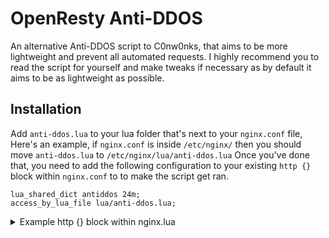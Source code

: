 # OpenResty Anti-DDOS
An alternative Anti-DDOS script to C0nw0nks, that aims to be more lightweight and prevent all automated requests.
I highly recommend you to read the script for yourself and make tweaks if necessary as by default it aims to be as lightweight as possible.

## Installation
Add `anti-ddos.lua` to your lua folder that's next to your `nginx.conf` file,
Here's an example, if `nginx.conf` is inside `/etc/nginx/` then you should move `anti-ddos.lua` to `/etc/nginx/lua/anti-ddos.lua`
Once you've done that, you need to add the following configuration to your existing `http {}` block within `nginx.conf` to to make the script get ran.
```
lua_shared_dict antiddos 24m;
access_by_lua_file lua/anti-ddos.lua;
```

<details>
  <summary>Example http {} block within nginx.lua</summary>
  ```lua
  http {
  	#
  	# General configuration
  	#
  
  	# Serve resources with the proper media types (f.k.a. MIME types).
  	include mime.types;
  	default_type application/octet-stream;
  	# Speed up file transfers by using `sendfile()` to copy directly
  	sendfile on;
  	# Let the server close connections for non-responsive clients
  	reset_timedout_connection on;
  	# Dont log errors about files that don't exist
  	log_not_found off;
  	# No TCP delay ( disables Nagle's algorithm )
  	tcp_nodelay on;
  	# Don't send out partial frames
  	tcp_nopush on;
  	# Dont send our openresty version number
  	server_tokens off;
  
  	#
  	# Header configuration
  	#
  
  	# Enables xss filtering, browser will prevent rendering of the page if an attack is detected
  	add_header X-XSS-Protection "1; mode=block";
  	# Blocks a request if the request destination is of type style and the mime type is not text/css
  	add_header X-Content-Type-Options nosniff;
  	# The page can only be displayed if all ancestor frames are same origin to the page itself
  	add_header X-Frame-Options SAMEORIGIN;
  	# Hide 'X-Powered-By' header which shows we use openresty
  	proxy_hide_header X-Powered-By;
  
  	#
  	# Logging configuration
  	#
  
  	# only log critical errors
  	error_log error.log;
  
  	#
  	# OpenResty scripts ( ADD THIS SECTION )
  	#
  
  	# Ukonen's Anti-DDOS script
  	lua_shared_dict antiddos 24m;
  	access_by_lua_file lua/anti-ddos.lua;
  }
  ```
</details>
